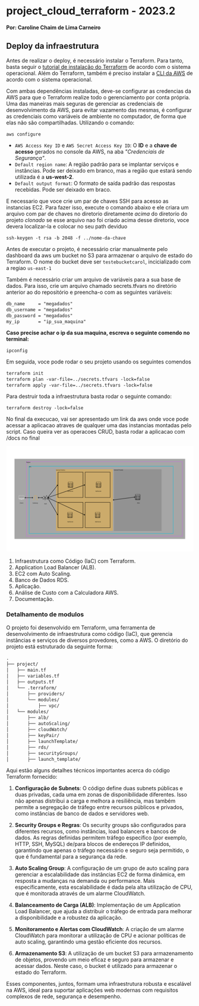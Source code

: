 # project_cloud_terraform - 2023.2

**Por: Caroline Chaim de Lima Carneiro**
## Deploy da infraestrutura

Antes de realizar o deploy, é necessário instalar o Terraform. Para tanto, basta seguir o [tutorial de instalação do Terraform](https://developer.hashicorp.com/terraform/downloads) de acordo com o sistema operacional. Além do Terraform, também é preciso instalar a [CLI da AWS](https://aws.amazon.com/pt/cli/) de acordo com o sistema operacional. 

Com ambas dependências instaladas, deve-se configurar as credencias da AWS para que o Terraform realize todo o gerenciamento por conta própria. Uma das maneiras mais seguras de gerenciar as credenciais de desenvolvimento da AWS, para evitar vazamento das mesmas, é configurar as credenciais como variáveis de ambiente no computador, de forma que elas não são compartilhadas. Utilizando o comando:

    aws configure

- `AWS Access Key ID` e `AWS Secret Access Key ID`: O **ID** e a **chave de acesso** gerados no console da AWS, na aba *"Credenciais de Segurança"*.
- `Default region name`: A região padrão para se implantar serviços e instâncias. Pode ser deixado em branco, mas a região que estará sendo utilizada é a **us-west-2**.
- `Default output format`: O formato de saída padrão das respostas recebidas. Pode ser deixado em braco.

E necessario que voce crie um par de chaves SSH para acesso as instancias EC2. Para fazer isso, execute o comando abaixo e ele criara um arquivo com par de chaves no diretorio diretamente *acima* do diretorio do projeto *clonado* se esse arquivo nao foi criado acima desse diretorio, voce devera localizar-la e colocar no seu path deviduo

    ssh-keygen -t rsa -b 2048 -f ../nome-da-chave

Antes de executar o projeto, é necessário criar manualmente pelo dashboard da aws um bucket no S3 para armazenar o arquivo de estado do Terraform. O nome do bucket deve ser `testebucketcarol`, incicializado com a regiao `us-east-1`



Também é necessário criar um arquivo de variáveis para a sua base de dados. Para isso, crie um arquivo chamado secrets.tfvars no diretório anterior ao do repositório e preencha-o com as seguintes variáveis:
```
db_name     = "megadados"
db_username = "megadados"
db_password = "megadados"
my_ip       = "ip_sua_maquina"
```
**Caso precise achar o ip da sua maquina, escreva o seguinte comendo no terminal:**
```
ipconfig
```
Em seguida, voce pode rodar o seu projeto usando os seguintes comendos
```
terraform init
terraform plan -var-file=../secrets.tfvars -lock=false
terraform apply -var-file=../secrets.tfvars -lock=false

```

Para destruir toda a infraestrutura basta rodar o seguinte comando:

```
terraform destroy -lock=false
```

No final da execucao, vai ser apresentado um link da aws onde voce pode acessar a aplicacao atraves de qualquer uma das instancias montadas pelo script.
Caso queira ver as operacoes CRUD, basta rodar a aplicacao com /docs no final 

![diagrama de arquitetura](Aplicacao.png)


1. Infraestrutura como Código (IaC) com Terraform.
2. Application Load Balancer (ALB).
3. EC2 com Auto Scaling.
4. Banco de Dados RDS.
5. Aplicação.
6. Análise de Custo com a Calculadora AWS.
7. Documentação.

### Detalhamento de modulos

O projeto foi desenvolvido em Terraform, uma ferramenta de desenvolvimento de infraestrutura como código (IaC), que gerencia instâncias e serviços de diversos provedores, como a AWS. O diretório do projeto está estruturado da seguinte forma:

    .
    ├── project/
    │   ├── main.tf
    │   ├── variables.tf
    │   ├── outputs.tf
    │   └── .terraform/
    │       ├── providers/
    │       └── modules/
    │           ├── vpc/
    │   └── modules/
    │       ├── alb/
    │       ├── autoScaling/
    │       ├── cloudWatch/
    │       ├── keyPair/
    │       ├── launchTemplate/
    │       ├── rds/
    │       ├── securityGroups/
    │       ├── launch_template/



Aqui estão alguns detalhes técnicos importantes acerca do código Terraform fornecido:

1. **Configuração de Subnets**: O código define duas subnets públicas e duas privadas, cada uma em zonas de disponibilidade diferentes. Isso não apenas distribui a carga e melhora a resiliência, mas também permite a segregação de tráfego entre recursos públicos e privados, como instâncias de banco de dados e servidores web.

1. **Security Groups e Regras**: Os security groups são configurados para diferentes recursos, como instâncias, load balancers e bancos de dados. As regras definidas permitem tráfego específico (por exemplo, HTTP, SSH, MySQL) de/para blocos de endereços IP definidos, garantindo que apenas o tráfego necessário e seguro seja permitido, o que é fundamental para a segurança da rede.


1. **Auto Scaling Group**: A configuração de um grupo de auto scaling para gerenciar a escalabilidade das instâncias EC2 de forma dinâmica, em resposta a mudanças na demanda ou performance. Mais específicamente, esta escalabilidade é dada pela alta utilização de CPU, que é monitorada através de um alarme CloudWatch.

1. **Balanceamento de Carga (ALB)**: Implementação de um Application Load Balancer, que ajuda a distribuir o tráfego de entrada para melhorar a disponibilidade e a robustez da aplicação.

1. **Monitoramento e Alertas com CloudWatch**: A criação de um alarme CloudWatch para monitorar a utilização de CPU e acionar políticas de auto scaling, garantindo uma gestão eficiente dos recursos.

1. **Armazenamento S3**: A utilização de um bucket S3 para armazenamento de objetos, provendo um meio eficaz e seguro para armazenar e acessar dados. Neste caso, o bucket é utilizado para armazenar o estado do Terraform.

Esses componentes, juntos, formam uma infraestrutura robusta e escalável na AWS, ideal para suportar aplicações web modernas com requisitos complexos de rede, segurança e desempenho.



